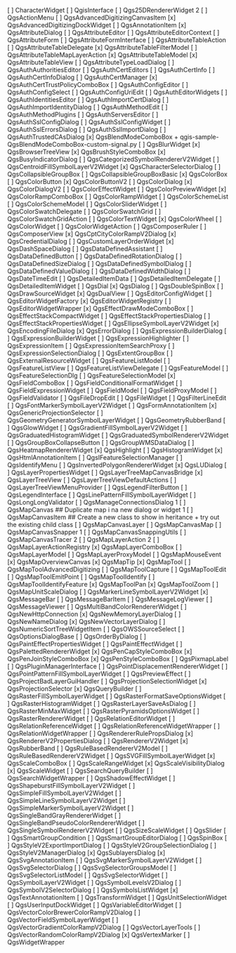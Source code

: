 [ ] CharacterWidget
[ ] QgisInterface
[ ] Qgs25DRendererWidget
2 [ ] QgsActionMenu
[ ] QgsAdvancedDigitizingCanvasItem
[x] QgsAdvancedDigitizingDockWidget
[ ] QgsAnnotationItem
[x] QgsAttributeDialog
[ ] QgsAttributeEditor
[ ] QgsAttributeEditorContext
[ ] QgsAttributeForm
[ ] QgsAttributeFormInterface
[ ] QgsAttributeTableAction
[ ] QgsAttributeTableDelegate
[x] QgsAttributeTableFilterModel
[ ] QgsAttributeTableMapLayerAction
[x] QgsAttributeTableModel
[x] QgsAttributeTableView
[ ] QgsAttributeTypeLoadDialog
[ ] QgsAuthAuthoritiesEditor
[ ] QgsAuthCertEditors
[ ] QgsAuthCertInfo
[ ] QgsAuthCertInfoDialog
[ ] QgsAuthCertManager
[x] QgsAuthCertTrustPolicyComboBox
[ ] QgsAuthConfigEditor
[ ] QgsAuthConfigSelect
[ ] QgsAuthConfigUriEdit
[ ] QgsAuthEditorWidgets
[ ] QgsAuthIdentitiesEditor
[ ] QgsAuthImportCertDialog
[ ] QgsAuthImportIdentityDialog
[ ] QgsAuthMethodEdit
[ ] QgsAuthMethodPlugins
[ ] QgsAuthServersEditor
[ ] QgsAuthSslConfigDialog
[ ] QgsAuthSslConfigWidget
[ ] QgsAuthSslErrorsDialog
[ ] QgsAuthSslImportDialog
[ ] QgsAuthTrustedCAsDialog
[x] QgsBlendModeComboBox + qgis-sample-QgsBlendModeComboBox-custom-signal.py
[ ] QgsBlurWidget
[x] QgsBrowserTreeView
[x] QgsBrushStyleComboBox
[x] QgsBusyIndicatorDialog
[ ] QgsCategorizedSymbolRendererV2Widget
[ ] QgsCentroidFillSymbolLayerV2Widget
[x] QgsCharacterSelectorDialog
[ ] QgsCollapsibleGroupBox
[ ] QgsCollapsibleGroupBoxBasic
[x] QgsColorBox
[ ] QgsColorButton
[x] QgsColorButtonV2
[ ] QgsColorDialog
[x] QgsColorDialogV2
[ ] QgsColorEffectWidget
[ ] QgsColorPreviewWidget
[x] QgsColorRampComboBox
[ ] QgsColorRampWidget
[ ] QgsColorSchemeList
[ ] QgsColorSchemeModel
[ ] QgsColorSliderWidget
[ ] QgsColorSwatchDelegate
[ ] QgsColorSwatchGrid
[ ] QgsColorSwatchGridAction
[ ] QgsColorTextWidget
[x] QgsColorWheel
[ ] QgsColorWidget
[ ] QgsColorWidgetAction
[ ] QgsComposerRuler
[ ] QgsComposerView
[x] QgsCptCityColorRampV2Dialog
[x] QgsCredentialDialog
[ ] QgsCustomLayerOrderWidget
[x] QgsDashSpaceDialog
[ ] QgsDataDefinedAssistant
[ ] QgsDataDefinedButton
[ ] QgsDataDefinedRotationDialog
[ ] QgsDataDefinedSizeDialog
[ ] QgsDataDefinedSymbolDialog
[ ] QgsDataDefinedValueDialog
[ ] QgsDataDefinedWidthDialog
[ ] QgsDateTimeEdit
[ ] QgsDetailedItemData
[ ] QgsDetailedItemDelegate
[ ] QgsDetailedItemWidget
[ ] QgsDial
[x] QgsDialog
[ ] QgsDoubleSpinBox
[ ] QgsDrawSourceWidget
[x] QgsDualView
[ ] QgsEditorConfigWidget
[ ] QgsEditorWidgetFactory
[x] QgsEditorWidgetRegistry
[ ] QgsEditorWidgetWrapper
[x] QgsEffectDrawModeComboBox
[ ] QgsEffectStackCompactWidget
[ ] QgsEffectStackPropertiesDialog
[ ] QgsEffectStackPropertiesWidget
[ ] QgsEllipseSymbolLayerV2Widget
[x] QgsEncodingFileDialog
[x] QgsErrorDialog
[ ] QgsExpressionBuilderDialog
[ ] QgsExpressionBuilderWidget
[ ] QgsExpressionHighlighter
[ ] QgsExpressionItem
[ ] QgsExpressionItemSearchProxy
[ ] QgsExpressionSelectionDialog
[ ] QgsExtentGroupBox
[ ] QgsExternalResourceWidget
[ ] QgsFeatureListModel
[ ] QgsFeatureListView
[ ] QgsFeatureListViewDelegate
[ ] QgsFeatureModel
[ ] QgsFeatureSelectionDlg
[ ] QgsFeatureSelectionModel
[x] QgsFieldComboBox
[ ] QgsFieldConditionalFormatWidget
[ ] QgsFieldExpressionWidget
[ ] QgsFieldModel
[ ] QgsFieldProxyModel
[ ] QgsFieldValidator
[ ] QgsFileDropEdit
[ ] QgsFileWidget
[ ] QgsFilterLineEdit
[ ] QgsFontMarkerSymbolLayerV2Widget
[ ] QgsFormAnnotationItem
[x] QgsGenericProjectionSelector
[ ] QgsGeometryGeneratorSymbolLayerWidget
[ ] QgsGeometryRubberBand
[ ] QgsGlowWidget
[ ] QgsGradientFillSymbolLayerV2Widget
[ ] QgsGraduatedHistogramWidget
[ ] QgsGraduatedSymbolRendererV2Widget
[ ] QgsGroupBoxCollapseButton
[ ] QgsGroupWMSDataDialog
[ ] QgsHeatmapRendererWidget
[x] QgsHighlight
[ ] QgsHistogramWidget
[x] QgsHtmlAnnotationItem
[ ] QgsIFeatureSelectionManager
[ ] QgsIdentifyMenu
[ ] QgsInvertedPolygonRendererWidget
[x] QgsLUDialog
[ ] QgsLayerPropertiesWidget
[ ] QgsLayerTreeMapCanvasBridge
[x] QgsLayerTreeView
[ ] QgsLayerTreeViewDefaultActions
[ ] QgsLayerTreeViewMenuProvider
[ ] QgsLegendFilterButton
[ ] QgsLegendInterface
[ ] QgsLinePatternFillSymbolLayerWidget
[ ] QgsLongLongValidator
[ ] QgsManageConnectionsDialog
1 [ ] QgsMapCanvas ## Duplicate map i na new dialog or widget
1 [ ] QgsMapCanvasItem ## Create a new class to show in heritance + try out the existing child class
[ ] QgsMapCanvasLayer
[ ] QgsMapCanvasMap
[ ] QgsMapCanvasSnapper
1 [ ] QgsMapCanvasSnappingUtils
[ ] QgsMapCanvasTracer
2 [ ] QgsMapLayerAction
2 [ ] QgsMapLayerActionRegistry
[x] QgsMapLayerComboBox
[ ] QgsMapLayerModel
[ ] QgsMapLayerProxyModel
[ ] QgsMapMouseEvent
[x] QgsMapOverviewCanvas
[x] QgsMapTip
[x] QgsMapTool
[ ] QgsMapToolAdvancedDigitizing
[ ] QgsMapToolCapture
[ ] QgsMapToolEdit
[ ] QgsMapToolEmitPoint
[ ] QgsMapToolIdentify
[ ] QgsMapToolIdentifyFeature
[x] QgsMapToolPan
[x] QgsMapToolZoom
[ ] QgsMapUnitScaleDialog
[ ] QgsMarkerLineSymbolLayerV2Widget
[x] QgsMessageBar
[ ] QgsMessageBarItem
[ ] QgsMessageLogViewer
[ ] QgsMessageViewer
[ ] QgsMultiBandColorRendererWidget
[ ] QgsNewHttpConnection
[x] QgsNewMemoryLayerDialog
[ ] QgsNewNameDialog
[x] QgsNewVectorLayerDialog
[ ] QgsNumericSortTreeWidgetItem
[ ] QgsOWSSourceSelect
[ ] QgsOptionsDialogBase
[ ] QgsOrderByDialog
[ ] QgsPaintEffectPropertiesWidget
[ ] QgsPaintEffectWidget
[ ] QgsPalettedRendererWidget
[x] QgsPenCapStyleComboBox
[x] QgsPenJoinStyleComboBox
[x] QgsPenStyleComboBox
[ ] QgsPixmapLabel
[ ] QgsPluginManagerInterface
[ ] QgsPointDisplacementRendererWidget
[ ] QgsPointPatternFillSymbolLayerWidget
[ ] QgsPreviewEffect
[ ] QgsProjectBadLayerGuiHandler
[ ] QgsProjectionSelectionWidget
[x] QgsProjectionSelector
[x] QgsQueryBuilder
[ ] QgsRasterFillSymbolLayerWidget
[ ] QgsRasterFormatSaveOptionsWidget
[ ] QgsRasterHistogramWidget
[ ] QgsRasterLayerSaveAsDialog
[ ] QgsRasterMinMaxWidget
[ ] QgsRasterPyramidsOptionsWidget
[ ] QgsRasterRendererWidget
[ ] QgsRelationEditorWidget
[ ] QgsRelationReferenceWidget
[ ] QgsRelationReferenceWidgetWrapper
[ ] QgsRelationWidgetWrapper
[ ] QgsRendererRulePropsDialog
[x] QgsRendererV2PropertiesDialog
[ ] QgsRendererV2Widget
[x] QgsRubberBand
[ ] QgsRuleBasedRendererV2Model
[ ] QgsRuleBasedRendererV2Widget
[ ] QgsSVGFillSymbolLayerWidget
[x] QgsScaleComboBox
[ ] QgsScaleRangeWidget
[x] QgsScaleVisibilityDialog
[x] QgsScaleWidget
[ ] QgsSearchQueryBuilder
[ ] QgsSearchWidgetWrapper
[ ] QgsShadowEffectWidget
[ ] QgsShapeburstFillSymbolLayerV2Widget
[ ] QgsSimpleFillSymbolLayerV2Widget
[ ] QgsSimpleLineSymbolLayerV2Widget
[ ] QgsSimpleMarkerSymbolLayerV2Widget
[ ] QgsSingleBandGrayRendererWidget
[ ] QgsSingleBandPseudoColorRendererWidget
[ ] QgsSingleSymbolRendererV2Widget
[ ] QgsSizeScaleWidget
[ ] QgsSlider
[ ] QgsSmartGroupCondition
[ ] QgsSmartGroupEditorDialog
[ ] QgsSpinBox
[ ] QgsStyleV2ExportImportDialog
[ ] QgsStyleV2GroupSelectionDialog
[ ] QgsStyleV2ManagerDialog
[x] QgsSublayersDialog
[x] QgsSvgAnnotationItem
[ ] QgsSvgMarkerSymbolLayerV2Widget
[ ] QgsSvgSelectorDialog
[ ] QgsSvgSelectorGroupsModel
[ ] QgsSvgSelectorListModel
[ ] QgsSvgSelectorWidget
[ ] QgsSymbolLayerV2Widget
[ ] QgsSymbolLevelsV2Dialog
[ ] QgsSymbolV2SelectorDialog
[ ] QgsSymbolsListWidget
[x] QgsTextAnnotationItem
[ ] QgsTransformWidget
[ ] QgsUnitSelectionWidget
[ ] QgsUserInputDockWidget
[ ] QgsVariableEditorWidget
[ ] QgsVectorColorBrewerColorRampV2Dialog
[ ] QgsVectorFieldSymbolLayerWidget
[ ] QgsVectorGradientColorRampV2Dialog
[ ] QgsVectorLayerTools
[ ] QgsVectorRandomColorRampV2Dialog
[x] QgsVertexMarker
[ ] QgsWidgetWrapper
